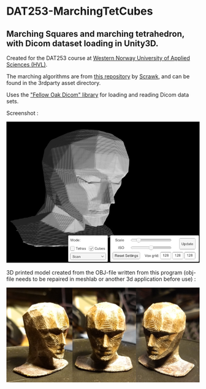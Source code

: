 # DAT253-MarchingTetCubes

## Marching Squares and marching tetrahedron, with Dicom dataset loading in Unity3D.

Created for the DAT253 course at [Western Norway University of Applied Sciences (HVL)](https://www.hvl.no).

The marching algorithms are from [this repository](https://github.com/Scrawk/Marching-Cubes) by [Scrawk](https://github.com/Scrawk/), and can be found in the 3rdparty asset directory.

Uses the ["Fellow Oak Dicom" library](https://github.com/fo-dicom/fo-dicom) for loading and reading Dicom data sets.

Screenshot :

![Screenshot](/screenshot01.jpg?raw=true "screenshot")

3D printed model created from the OBJ-file written from this program (obj-file needs to be repaired in meshlab or another 3d application before use) :

![3D printed model](/3dprint.jpg?raw=true "screenshot")
